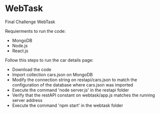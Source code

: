 # WebTask
Final Challenge WebTask

Requierments to run the code:
- MongoDB
- Node.js
- React.js

Follow this steps to run the car details page:
- Download the code
- Import collection cars.json on MongoDB
- Modify the connection string on restapi/cars.json to match the configuration of the database where cars.json was imported
- Execute the command 'node server.js' in the restapi folder
- Verify that the restAPI constant on webtask/app.js matches the running server address
- Execute the command 'npm start' in the webtask folder
